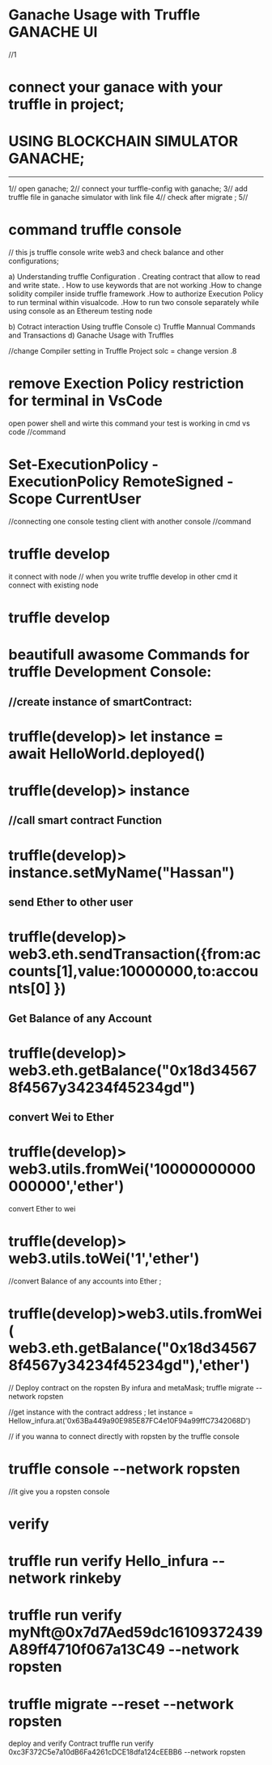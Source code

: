 # Ganache Usage with Truffle GANACHE UI

//1

# connect your ganace with your truffle in project;

# USING BLOCKCHAIN SIMULATOR GANACHE;

---

1// open ganache;
2// connect your turffle-config with ganache;
3// add truffle file in ganache simulator with link file
4// check after migrate ;
5//

# command truffle console

// this js truffle console write web3 and check balance and other configurations;

a) Understanding truffle Configuration
. Creating contract that allow to read and write state.
. How to use keywords that are not working
.How to change solidity compiler inside truffle framework
.How to authorize Execution Policy to run terminal within visualcode.
.How to run two console separately while using console as an Ethereum testing node

b) Cotract interaction Using truffle Console
c) Truffle Mannual Commands and Transactions
d) Ganache Usage with Truffles

//change Compiler setting in Truffle Project
solc = change version .8

# remove Exection Policy restriction for terminal in VsCode

open power shell and wirte this command your test is working in cmd vs code
//command

# Set-ExecutionPolicy -ExecutionPolicy RemoteSigned -Scope CurrentUser

//connecting one console testing client with another console
//command

# truffle develop

it connect with node
// when you write truffle develop in other cmd it connect with existing node

# truffle develop

# beautifull awasome Commands for truffle Development Console:

## //create instance of smartContract:

# truffle(develop)> let instance = await HelloWorld.deployed()

# truffle(develop)> instance

## //call smart contract Function

# truffle(develop)> instance.setMyName("Hassan")

## send Ether to other user

# truffle(develop)> web3.eth.sendTransaction({from:accounts[1],value:10000000,to:accounts[0] })

## Get Balance of any Account

# truffle(develop)> web3.eth.getBalance("0x18d345678f4567y34234f45234gd")

## convert Wei to Ether

# truffle(develop)> web3.utils.fromWei('10000000000000000','ether')

convert Ether to wei

# truffle(develop)> web3.utils.toWei('1','ether')

//convert Balance of any accounts into Ether ;

# truffle(develop)>web3.utils.fromWei( web3.eth.getBalance("0x18d345678f4567y34234f45234gd"),'ether')

//
Deploy contract on the ropsten By infura and metaMask;
truffle migrate --network ropsten

//get instance with the contract address ;
let instance = Hellow_infura.at('0x63Ba449a90E985E87FC4e10F94a99ffC7342068D')

// if you wanna to connect directly with ropsten by the truffle console

# truffle console --network ropsten

//it give you a ropsten console

# verify

# truffle run verify Hello_infura --network rinkeby

# truffle run verify myNft@0x7d7Aed59dc16109372439A89ff4710f067a13C49 --network ropsten

# truffle migrate --reset --network ropsten

deploy and verify Contract
truffle run verify 0xc3F372C5e7a10dB6Fa4261cDCE18dfa124cEEBB6 --network ropsten
